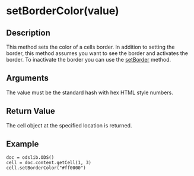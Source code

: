 # setBorderColor(value) #

## Description ##

This method sets the color of a cells border.  In addition to setting the border, this method assumes you want to see the border and activates the border.  To inactivate the border you can use the [setBorder](setBorder.md) method.

## Arguments ##

The value must be the standard hash with hex HTML style numbers.

## Return Value ##

The cell object at the specified location is returned.

## Example ##
```
doc = odslib.ODS()
cell = doc.content.getCell(1, 3)
cell.setBorderColor("#ff0000")
```